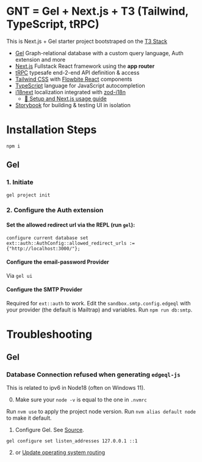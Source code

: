 # GNT = Gel + Next.js + T3 (Tailwind, TypeScript, tRPC)

This is Next.js + Gel starter project bootstraped on the [T3 Stack](https://create.t3.gg/)

- [Gel](https://www.geldata.com/) Graph-relational database with a custom query language, Auth extension and more
- [Next.js](https://nextjs.org) Fullstack React framework using the **app router**
- [tRPC](https://trpc.io) typesafe end-2-end API definition & access
- [Tailwind CSS](https://tailwindcss.com) with [Flowbite React](https://www.flowbite-react.com/) components
- [TypeScript](https://www.typescriptlang.org) language for JavaScript autocompletion
- [i18next](https://www.i18next.com) localization integrated with [zod-i18n](https://github.com/aiji42/zod-i18n/)
  - [📄 Setup and Next.js usage guide](docs/i18n.md)
- [Storybook](https://storybook.js.org) for building & testing UI in isolation

# Installation Steps

```
npm i
```

## Gel

### 1. Initiate

`gel project init`

### 2. Configure the Auth extension

#### Set the allowed redirect url via the REPL (run `gel`):

```edgeql
configure current database set ext::auth::AuthConfig::allowed_redirect_urls := {"http://localhost:3000/"};
```

#### Configure the email-password Provider

Via `gel ui`

#### Configure the SMTP Provider

Required for `ext::auth` to work.
Edit the `sandbox.smtp.config.edgeql` with your provider (the default is Mailtrap) and variables.
Run `npm run db:smtp`.

# Troubleshooting

## Gel

### Database Connection refused when generating `edgeql-js`

This is related to ipv6 in Node18 (often on Windows 11).

0. Make sure your `node -v` is equal to the one in `.nvmrc`

Run `nvm use` to apply the project node version.
Run `nvm alias default node` to make it default.

1.  Configure Gel. See [Source](https://github.com/edgedb/edgedb-js/issues/376#issuecomment-1173840632).

```
gel configure set listen_addresses 127.0.0.1 ::1
```

2. or [Update operating system routing](https://github.com/nodejs/node/issues/40537#issuecomment-1706257550)
